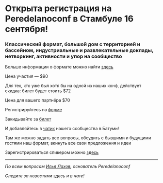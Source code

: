 # Открыта регистрация на **Peredelanoconf** в Стамбуле 16 сентября!

### Классический формат, большой дом с территорией и бассейном, индустриальные и развлекательные доклады, нетворкинг, активности и упор на сообщество

Больше информации о формате можно найти [здесь](/./confs/standard.md)

Цена участия — $90

Для тех, кто уже был хотя бы на одной из наших конф, действует скидка: билет будет стоить $72

Цена для вашего партнёра $70

Регистрируйтесь на [форме](https://docs.google.com/forms/d/1HmI3phDmoHuV86pX8-CpUhQbAAF3XKKTMUt6Doy-Jeg)

Закидывайте за [билет](/./guides/how-to-pay.md)

И добавляйтесь в [чатик](https://t.me/peredelanoconf_istanbul) нашего сообщества в Батуми! 

Там же можно задать все вопросы, обсудить с бывшими и будущими гостями наш формат, вкинуть все свои предложения и идеи

Зарегистрироваться спикером можно [здесь](/./guides/tech-speech.md)

---

_По всем вопросам [Илья Лахов](https://t.me/ilakhov), основатель Peredelanoconf_

_Следите за новостями здесь и в чате!_
